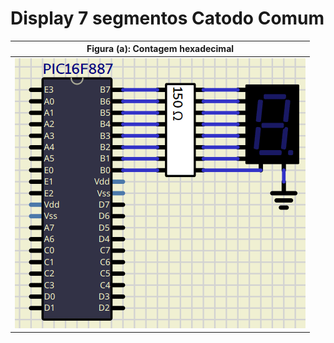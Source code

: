 # Display 7 segmentos Catodo Comum

| Figura (a): Contagem hexadecimal |
|:------------------:|
| ![circuito](https://github.com/JoseWRPereira/ddp/blob/master/_posts/tUcPIC/c1-disp7seg/disp7segCont.gif) |
